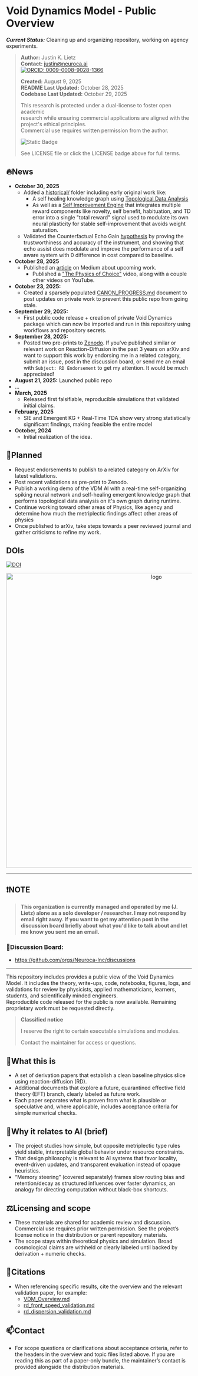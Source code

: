 # Void Dynamics Model - Public Overview

***Current Status:*** Cleaning up and organizing repository, working on agency experiments.

> **Author:** Justin K. Lietz  
> **Contact:** <justin@neuroca.ai>  
> <a href="https://orcid.org/0009-0008-9028-1366"><img src="https://img.shields.io/badge/ORCID-0009--0008--9028--1366-blue?" alt="ORCID: 0009-0008-9028-1366"></a>  
>
> **Created:** August 9, 2025  
> **README Last Updated:** October 28, 2025  
> **Codebase Last Updated:** October 29, 2025  
>
> This research is protected under a dual-license to foster open academic  
> research while ensuring commercial applications are aligned with the project's ethical principles.  
> Commercial use requires written permission from the author.  
>
> ![Static Badge](https://img.shields.io/badge/Academic%2FCommercial%20Dual-License?label=LICENSE&color=%23fff200&link=https%3A%2F%2Fgithub.com%2FNeuroca-Inc%2FPrometheus_Void-Dynamics_Model%2Fblob%2Fmain%2FLICENSE.md)  
>
> See LICENSE file or click the LICENSE badge above for full terms.  

## 🔥News

- **October 30, 2025**  
  - Added a [historical/](/docs/historical) folder including early original work like:
    - A self healing knowledge graph using [Topological Data Analysis](/docs/historical/Emergent_TDA/20250402_TDA_KG_Metrics_ProtocolOutput.md)
    - As well as a [Self Improvement Engine](/docs/historical/SIE/20250402_SIE_Stability_Analysis_ProtocolOutput.md) that integrates multiple reward components like novelty, self benefit, habituation, and TD error into a single "total reward" signal used to modulate its own neural plasticity for stable self-improvement that avoids weight saturation.
  - Validated the Counterfactual Echo Gain [hypothesis](/Derivation/Metriplectic/T4_PROPOSAL_CEG_Metriplectic_Assisted-Echo_Experiment.md) by proving the trustworthiness and accuracy of the instrument, and showing that echo assist does modulate and improve the performance of a self aware system with 0 difference in cost compared to baseline.
- **October 28, 2025**  
  - Published an [article](https://medium.com/p/2b4f5c7d23c9/edit) on Medium about upcoming work.
    - Published a ["The Physics of Choice"](https://youtu.be/tR3G9Z2ScAc?si=ZFdQVBaqBck06YSW) video, along with a couple other videos on YouTube.
- **October 23, 2025:**  
  - Created a sparsely populated [CANON_PROGRESS.md](/CANON_PROGRESS.md) document to post updates on private work to prevent this public repo from going stale.
- **September 29, 2025:**  
  - First public code release + creation of private Void Dynamics package which can now be imported and run in this repository using workflows and repository secrets.
- **September 28, 2025:**  
  - Posted two pre-prints to [Zenodo](https://doi.org/10.5281/zenodo.17220869). If you've published similar or relevant work on Reaction-Diffusion in the past 3 years on arXiv and want to support this work by endorsing me in a related category, submit an issue, post in the discussion board, or send me an email with `Subject: RD Endorsement` to get my attention. It would be much appreciated!
- **August 21, 2025:** Launched public repo
- ...
- **March, 2025**  
  - Released first falsifiable, reproducible simulations that validated initial claims.
- **February, 2025**  
  - SIE and Emergent KG + Real-Time TDA show very strong statistically significant findings, making feasible the entire model
- **October, 2024**  
  - Initial realization of the idea.

## 🎯Planned

- Request endorsements to publish to a related category on ArXiv for latest validations.
- Post recent validations as pre-print to Zenodo.
- Publish a working demo of the VDM AI with a real-time self-organizing spiking neural network and self-healing emergent knowledge graph that performs topological data analysis on it's own graph during runtime.
- Continue working toward other areas of Physics, like agency and determine how much the metriplectic findings affect other areas of physics
- Once published to arXiv, take steps towards a peer reviewed journal and gather criticisms to refine my work.

## DOIs

[![DOI](https://zenodo.org/badge/DOI/10.5281/zenodo.17220869.svg)](https://doi.org/10.5281/zenodo.17220869)

<div style="text-align: center;">
<img width="800" height="800" alt="logo" src="https://github.com/user-attachments/assets/b22adc5d-f126-4865-9e47-71af5fa4f7f7" />
</div>

---

## ❗NOTE

> **This organization is currently managed and operated by me (J. Lietz) alone as a solo developer / researcher. I may not respond by email right away. If you want to get my attention post in the discussion board briefly about what you'd like to talk about and let me know you sent me an email.**

### 💬**Discussion Board:**

- <https://github.com/orgs/Neuroca-Inc/discussions>

---

This repository includes provides a public view of the Void Dynamics Model.
It includes the theory, write-ups, code, notebooks, figures, logs, and validations for review by physicists,
applied mathematicians, learners, students, and scientifically minded engineers.  
Reproducible code released for the public is now available.
Remaining proprietary work must be requested directly.

> **Classified notice**
>
> I reserve the right to certain executable simulations and modules.
>
> Contact the maintainer for access or questions.

## 🧭What this is

- A set of derivation papers that establish a clean baseline physics slice
  using reaction-diffusion (RD).
- Additional documents that explore a future, quarantined effective field
  theory (EFT) branch, clearly labeled as future work.
- Each paper separates what is proven from what is plausible or speculative
  and, where applicable, includes acceptance criteria for simple numerical
  checks.

## 🤖Why it relates to AI (brief)

- The project studies how simple, but opposite metriplectic type rules yield stable, interpretable
  global behavior under resource constraints.
- That design philosophy is relevant to AI systems that favor locality,
  event-driven updates, and transparent evaluation instead of opaque
  heuristics.
- “Memory steering” (covered separately) frames slow routing bias and
  retention/decay as structured influences over faster dynamics, an analogy
  for directing computation without black-box shortcuts.

## ⚖️Licensing and scope

- These materials are shared for academic review and discussion. Commercial
  use requires prior written permission. See the project’s license notice in
  the distribution or parent repository materials.
- The scope stays within theoretical physics and simulation. Broad
  cosmological claims are withheld or clearly labeled until backed by
  derivation + numeric checks.

## 🔖Citations

- When referencing specific results, cite the overview and the relevant
  validation paper, for example:
  - [VDM_Overview.md](VDM_Overview.md)
  - [rd_front_speed_validation.md](write_ups/reaction_diffusion/rd_front_speed_validation.md)
  - [rd_dispersion_validation.md](write_ups/reaction_diffusion/rd_dispersion_validation.md)

## 📫Contact

- For scope questions or clarifications about acceptance criteria, refer to the
  headers in the overview and topic files listed above. If you are reading this
  as part of a paper-only bundle, the maintainer’s contact is provided alongside
  the distribution materials.
